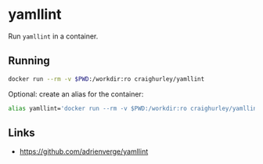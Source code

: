 # yamllint

Run `yamllint` in a container.

## Running

```sh
docker run --rm -v $PWD:/workdir:ro craighurley/yamllint
```

Optional: create an alias for the container:

```sh
alias yamllint='docker run --rm -v $PWD:/workdir:ro craighurley/yamllint'
```

## Links

- <https://github.com/adrienverge/yamllint>
